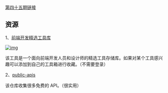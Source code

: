 [第四十五期链接](https://github.com/ruanyf/weekly/blob/master/docs/issue-45.md)

## 资源

1、[前端开发精选工具库](http://frontendtools.com/)

[![img](https://camo.githubusercontent.com/10733843533e905700a63e7468d4dc8f45d967bc3ea4353f5f930a249ab15eab/68747470733a2f2f7777772e77616e67626173652e636f6d2f626c6f67696d672f61737365742f3230313930332f6267323031393033303132352e6a7067)](https://camo.githubusercontent.com/10733843533e905700a63e7468d4dc8f45d967bc3ea4353f5f930a249ab15eab/68747470733a2f2f7777772e77616e67626173652e636f6d2f626c6f67696d672f61737365742f3230313930332f6267323031393033303132352e6a7067)

该工具是一个面向前端开发人员和设计师的精选工具存储库。如果对某个工具感兴趣可以添加到自己的工具箱进行收藏。（不需要登录）

2、[public-apis](https://github.com/toddmotto/public-apis)

该仓库收集很多免费的 API。（很实用）

